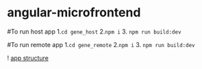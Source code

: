 # angular-microfrontend

#To run host app
1.`cd gene_host`
2.`npm i`
3. `npm run build:dev`


#To run remote app
1.`cd gene_remote`
2.`npm i`
3. `npm run build:dev`


! [app structure](https://github.com/AhammadAliPK/angular-microfrontend/blob/main/geneimg.png)
